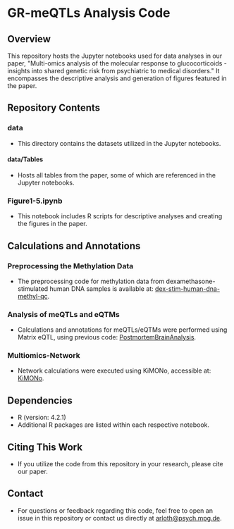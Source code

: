 # GR-meQTLs Analysis Code

## Overview
This repository hosts the Jupyter notebooks used for data analyses in our paper, "Multi-omics analysis of the molecular response to glucocorticoids - insights into shared genetic risk from psychiatric to medical disorders." It encompasses the descriptive analysis and generation of figures featured in the paper.

## Repository Contents

### data
- This directory contains the datasets utilized in the Jupyter notebooks.
  
#### data/Tables
- Hosts all tables from the paper, some of which are referenced in the Jupyter notebooks.

### Figure1-5.ipynb
- This notebook includes R scripts for descriptive analyses and creating the figures in the paper.

## Calculations and Annotations

### Preprocessing the Methylation Data
- The preprocessing code for methylation data from dexamethasone-stimulated human DNA samples is available at: [dex-stim-human-dna-methyl-qc](https://github.com/cellmapslab/dex-stim-human-dna-methyl-qc).

### Analysis of meQTLs and eQTMs
- Calculations and annotations for meQTLs/eQTMs were performed using Matrix eQTL, using previous code: [PostmortemBrainAnalysis](https://github.com/cellmapslab/PostmortemBrainAnalysis/tree/master/05.eQTLs).

### Multiomics-Network
- Network calculations were executed using KiMONo, accessible at: [KiMONo](https://github.com/cellmapslab/kimono).

## Dependencies
- R (version: 4.2.1)
- Additional R packages are listed within each respective notebook.

## Citing This Work
- If you utilize the code from this repository in your research, please cite our paper.

## Contact
- For questions or feedback regarding this code, feel free to open an issue in this repository or contact us directly at arloth@psych.mpg.de.
